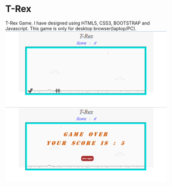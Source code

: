 # T-Rex
T-Rex Game. I have designed using HTML5, CSS3, BOOTSTRAP and Javascript.
This game is only for desktop browser(laptop/PC).
![Screenshot](Game.png)
![Screenshot](GameOverPic.png)
